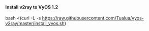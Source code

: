 #### Install v2ray to VyOS 1.2

bash <(curl -L -s https://raw.githubusercontent.com/Tualua/vyos-v2ray/master/install_vyos.sh)

